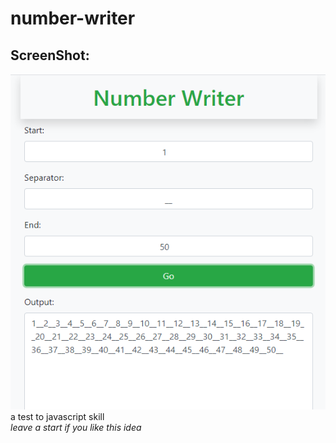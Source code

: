 # number-writer
## ScreenShot:<br />
<img src="Screenshot.png" />
a test to javascript skill <br />
<i>leave a start if you like this idea</i>

